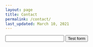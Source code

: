 ```yaml
---
layout: page
title: Contact
permalink: /contact/
last_updated: March 10, 2021
---
```


<form action="https://getsimpleform.com/messages?form_api_token=e4d71af94ba527340f71acff093ba458" method="post">
  <!-- the redirect_to is optional, the form will redirect to the referrer on submission -->
  <!-- all your input fields here.... -->
  <input type='text' name='test' />
  <input type='submit' value='Test form' />
</form>